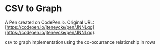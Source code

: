 # CSV to Graph

A Pen created on CodePen.io. Original URL: [https://codepen.io/jteneycke/pen/JNNLqg](https://codepen.io/jteneycke/pen/JNNLqg).

csv to graph implementation using the co-occurrance relationship in rows